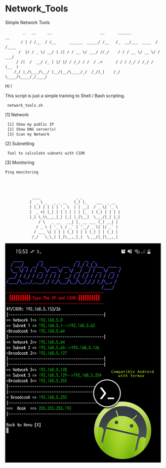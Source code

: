 # Network_Tools
Simple Network Tools


            _   __     __                      __      ______            __    
           / | / /__  / /__      ______  _____/ /__   /_  __/___  ____  / /____
          /  |/ / _ \/ __/ | /| / / __ \/ ___/ //_/    / / / __ \/ __ \/ / ___/
         / /|  /  __/ /_ | |/ |/ / /_/ / /  / ,<      / / / /_/ / /_/ / (__  ) 
        /_/ |_/\___/\__/ |__/|__/\____/_/  /_/|_|    /_/  \____/\____/_/____/  

Hi !

  This script is just a simple training to Shell / Bash scripting.
                    
     network_tools.sh

[1] Network

     [1] Show my public IP   
     [2] Show DNS server(s)  
     [3] Scan my Network     
     
[2] Subnetting

     Tool to calculate subnets with CIDR

[3] Monitoring

    Ping monitoring




                ____                _ _                 
               |  _ \ _   _ _ __   (_) |_    ___  _ __  
               | |_) | | | | '_ \  | | __|  / _ \| '_ \ 
               |  _ <| |_| | | | | | | |_  | (_) | | | |
               |_| \_\\__,_|_| |_| |_|\__|  \___/|_| |_|
                   / \   _ __   __| |_ __ ___ (_) __| | 
                  / _ \ | '_ \ / _` | '__/ _ \| |/ _` | 
                 / ___ \| | | | (_| | | | (_) | | (_| | 
                /_/   \_\_| |_|\__,_|_|  \___/|_|\__,_| 

![Android](https://github.com/DrM4CH1N3/Network_Tools/blob/main/Android_NT.png)

